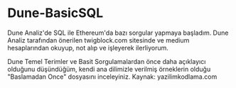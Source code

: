 # Dune-BasicSQL
Dune Analiz'de SQL ile Ethereum'da bazı sorgular yapmaya başladım. Dune Analiz tarafından önerilen twigblock.com sitesinde ve  medium hesaplarından okuyup, not alıp ve işleyerek ilerliyorum. 

Dune Temel Terimler ve Basit Sorgulamalardan önce daha açıklayıcı olduğunu düşündüğüm, kendi ana dilimizle verilmiş örneklerin olduğu "Baslamadan Once" dosyasını inceleyiniz. Kaynak: yazilimkodlama.com
